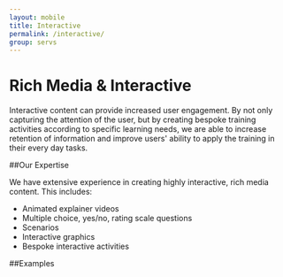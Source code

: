 ```yaml
---
layout: mobile
title: Interactive
permalink: /interactive/
group: servs
---
```


# Rich Media & Interactive

Interactive content can provide increased user engagement. By not only capturing the attention of the user, but by creating bespoke training activities according to specific learning needs, we are able to increase retention of information and improve users' ability to apply the training in their every day tasks.

##Our Expertise

We have extensive experience in creating highly interactive, rich media content. This includes:

- Animated explainer videos
- Multiple choice, yes/no, rating scale questions
- Scenarios
- Interactive graphics
- Bespoke interactive activities

##Examples

